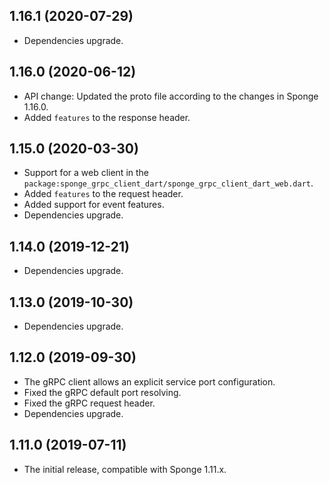 ## 1.16.1 (2020-07-29)
* Dependencies upgrade.

## 1.16.0 (2020-06-12)

* API change: Updated the proto file according to the changes in Sponge 1.16.0.
* Added `features` to the response header.

## 1.15.0 (2020-03-30)

* Support for a web client in the `package:sponge_grpc_client_dart/sponge_grpc_client_dart_web.dart`.
* Added `features` to the request header.
* Added support for event features.
* Dependencies upgrade.

## 1.14.0 (2019-12-21)

* Dependencies upgrade.
  
## 1.13.0 (2019-10-30)

* Dependencies upgrade.
  
## 1.12.0 (2019-09-30)

* The gRPC client allows an explicit service port configuration.
* Fixed the gRPC default port resolving.
* Fixed the gRPC request header.
* Dependencies upgrade.
  
## 1.11.0 (2019-07-11)

* The initial release, compatible with Sponge 1.11.x.
